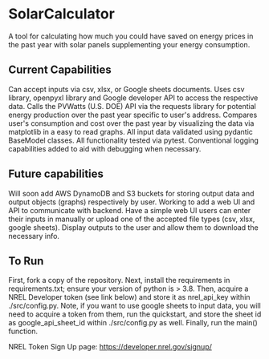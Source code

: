 # SolarCalculator
A tool for calculating how much you could have saved on energy prices in the past year with solar panels supplementing your energy consumption.

## Current Capabilities
Can accept inputs via csv, xlsx, or Google sheets documents.
Uses csv library, openpyxl library and Google developer API to access the respective data.
Calls the PVWatts (U.S. DOE) API via the requests library for potential energy production over the past year specific to user's address.
Compares user's consumption and cost over the past year by visualizing the data via matplotlib in a easy to read graphs.
All input data validated using pydantic BaseModel classes.
All functionality tested via pytest.
Conventional logging capabilities added to aid with debugging when necessary.

## Future capabilities
Will soon add AWS DynamoDB and S3 buckets for storing output data and output objects (graphs) respectively by user.
Working to add a web UI and API to communicate with backend.
Have a simple web UI users can enter their inputs in manually or upload one of the accepted file types (csv, xlsx, google sheets).
Display outputs to the user and allow them to download the necessary info.

## To Run
First, fork a copy of the repository. Next, install the requirements in requirements.txt; ensure your version of python is > 3.8. Then, acquire a NREL Developer token (see link below) and store it as nrel_api_key within ./src/config.py. Note, if you want to use google sheets to input data, you will need to acquire a token from them, run the quickstart, and store the sheet id as google_api_sheet_id within ./src/config.py as well. Finally, run the main() function.

NREL Token Sign Up page: https://developer.nrel.gov/signup/

